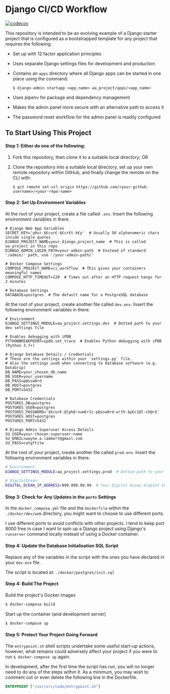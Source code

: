 # Django CI/CD Workflow

[![codecov](https://codecov.io/gh/WayneLambert/django-ci-workflow/branch/master/graph/badge.svg)](https://codecov.io/gh/WayneLambert/django-ci-workflow)

This repository is intended to be an evolving example of a Django
starter project that is configured as a bootstrapped template for any
project that requires the following:

- Set up with 12 factor application principles
- Uses separate Django settings files for development and production
- Contains an `apps` directory where all Django apps can be started in
  one place using the command:

    `$ django-admin startapp <app_name> aa_project/apps/<app_name>`

- Uses pipenv for package and dependency management
- Makes the admin panel more secure with an alternative path to access
  it
- The password reset workflow for the admin panel is readily configured

## To Start Using This Project

#### Step 1: Either do one of the following:

1. Fork this repository, then clone it to a suitable local directory; OR
1. Clone the repository into a suitable local directory, set up your own remote repository within GitHub, and finally change the remote on the CLI with:

    `$ git remote set-url origin https://github.com/<your-github-username>/<your-repo-name>`

#### Step 2: Set Up Environment Variables

At the root of your project, create a file called `.env`. Insert the
following environment variables in there.

```.env
# Django Web App Variables
SECRET_KEY='y0ur-$€cur€-$€cr€t-k€y'  # Usually 50 alphanumeric chars inside single quotes
DJANGO_PROJECT_NAME=your_django_project_name  # This is called aa_project in this repo
DJANGO_ADMIN_LOGIN_PATH=your-admin-path  # Instead of standard '/admin/' path, use '/your-admin-path/'

# Docker Compose Settings
COMPOSE_PROJECT_NAME=ci_workflow  # This gives your containers meaningful names
COMPOSE_HTTP_TIMEOUT=120  # Times out after an HTTP request hangs for 2 minutes

# Database Settings
DATABASE=postgres  # The default name for a PostgreSQL database
```

At the root of your project, create another file called `dev.env`.
Insert the following environment variables in there.

```.env
# Environment
DJANGO_SETTINGS_MODULE=aa_project.settings.dev  # Dotted path to your dev settings file

# Enables debugging with iPDB
PYTHONBREAKPOINT=ipdb.set_trace  # Enables Python debugging with iPDB (Python 3.7+)

# Django Database Details / Credentials
# These are the settings within your `settings.py` file.
# Also the settings useD when connecting to database software (e.g. DataGrip)
DB_NAME=your_chosen_db_name
DB_USER=your_username
DB_PASS=p@ssw0rd
DB_HOST=postgres
DB_PORT=5432

# Database Credentials
POSTGRES_DB=postgres
POSTGRES_USER=postgres
POSTGRES_PASSWORD='$€cur€-@lph@-num€r1c-p@ssw0rd-w!th-$p€c1@l-ch@r$'
POSTGRES_HOST=postgres
POSTGRES_PORT=5432

# Django Admin Superuser Access Details
SU_USER=your-chosen-superuser-name
SU_EMAIL=wayne.a.lambert@gmail.com
SU_PASS=catgftitw
```

At the root of your project, create another file called `prod.env`.
Insert the following environment variables in there.

```sh
# Environment
DJANGO_SETTINGS_MODULE=aa_project.settings.prod  # Dotted path to your prod settings file

# DigitalOcean
DIGITAL_OCEAN_IP_ADDRESS=999.999.99.99  # Your Digital Ocean droplet IP Address
```

#### Step 3: Check for Any Updates in the `ports` Settings

In the `docker_compose.yml` file and the `Dockerfile` within the `./docker/dev/web` directory, you might want to choose to use different ports.

I use different ports to avoid conflicts with other projects. I tend to keep port 8000 free in case I want to spin up a Django project using Django's `runserver` command locally instead of using a Docker container.

#### Step 4: Update the Database Initialisation SQL Script

Replace any of the variables in the script with the ones you have declared in your `dev.env` file.

The script is located at: `./docker/postgres/init.sql`

#### Step 4: Build The Project

Build the project's Docker images

```sh
$ docker-compose build
```

Start up the container (and development server)

```sh
$ docker-compose up
```

#### Step 5: Protect Your Project Going Forward

The `entrypoint.sh` shell scripts undertake some useful start-up actions, however, what remains could adversely affect your project if you were to run `$ docker-compose up` again.

In development, after the first time the script has run, you will no longer need to do any of the steps within it. As a minimum, you may wish to comment out or even delete the following line in the Dockerfile.

```Dockerfile
ENTRYPOINT ["/usr/src/code/entrypoint.sh"]
```
